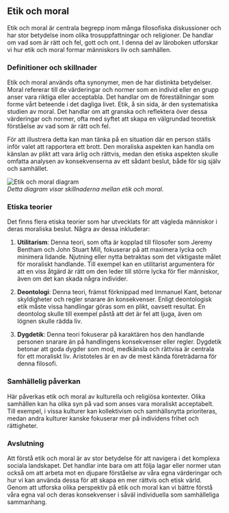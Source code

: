 ## Etik och moral

Etik och moral är centrala begrepp inom många filosofiska diskussioner och har stor betydelse inom olika trosuppfattningar och religioner. De handlar om vad som är rätt och fel, gott och ont. I denna del av läroboken utforskar vi hur etik och moral formar människors liv och samhällen.

### Definitioner och skillnader

Etik och moral används ofta synonymer, men de har distinkta betydelser. Moral refererar till de värderingar och normer som en individ eller en grupp anser vara riktiga eller acceptabla. Det handlar om de föreställningar som forme vårt beteende i det dagliga livet. Etik, å sin sida, är den systematiska studien av moral. Det handlar om att granska och reflektera över dessa värderingar och normer, ofta med syftet att skapa en välgrundad teoretisk förståelse av vad som är rätt och fel.

För att illustrera detta kan man tänka på en situation där en person ställs inför valet att rapportera ett brott. Den moraliska aspekten kan handla om känslan av plikt att vara ärlig och rättvis, medan den etiska aspekten skulle omfatta analysen av konsekvenserna av ett sådant beslut, både för sig själv och samhället.

![Etik och moral diagram](https://example.com/etik_och_moral_diagram)  
*Detta diagram visar skillnaderna mellan etik och moral.*

### Etiska teorier

Det finns flera etiska teorier som har utvecklats för att vägleda människor i deras moraliska beslut. Några av dessa inkluderar:

1. **Utilitarism**: Denna teori, som ofta är kopplad till filosofer som Jeremy Bentham och John Stuart Mill, fokuserar på att maximera lycka och minimera lidande. Njutning eller nytta betraktas som det viktigaste målet för moraliskt handlande. Till exempel kan en utilitarist argumentera för att en viss åtgärd är rätt om den leder till större lycka för fler människor, även om det kan skada några individer.

2. **Deontologi**: Denna teori, främst förknippad med Immanuel Kant, betonar skyldigheter och regler snarare än konsekvenser. Enligt deontologisk etik måste vissa handlingar göras som en plikt, oavsett resultat. En deontolog skulle till exempel påstå att det är fel att ljuga, även om lögnen skulle rädda liv.

3. **Dygdetik**: Denna teori fokuserar på karaktären hos den handlande personen snarare än på handlingens konsekvenser eller regler. Dygdetik betonar att goda dygder som mod, medkänsla och rättvisa är centrala för ett moraliskt liv. Aristoteles är en av de mest kända företrädarna för denna filosofi.

### Samhällelig påverkan

Här påverkas etik och moral av kulturella och religiösa kontexter. Olika samhällen kan ha olika syn på vad som anses vara moraliskt acceptabelt. Till exempel, i vissa kulturer kan kollektivism och samhällsnytta prioriteras, medan andra kulturer kanske fokuserar mer på individens frihet och rättigheter.

### Avslutning

Att förstå etik och moral är av stor betydelse för att navigera i det komplexa sociala landskapet. Det handlar inte bara om att följa lagar eller normer utan också om att arbeta mot en djupare förståelse av våra egna värderingar och hur vi kan använda dessa för att skapa en mer rättvis och etisk värld. Genom att utforska olika perspektiv på etik och moral kan vi bättre förstå våra egna val och deras konsekvenser i såväl individuella som samhälleliga sammanhang.